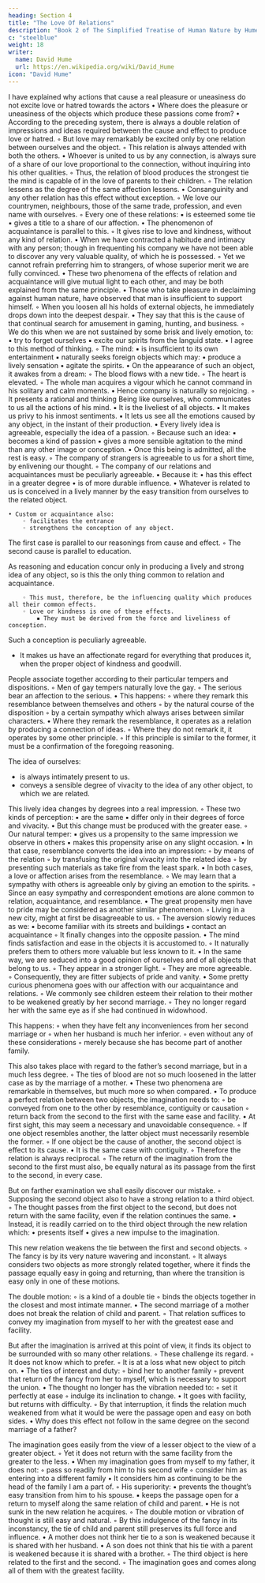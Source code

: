 ```yaml
---
heading: Section 4
title: "The Love Of Relations"
description: "Book 2 of The Simplified Treatise of Human Nature by Hume"
c: "steelblue"
weight: 18
writer:
  name: David Hume
  url: https://en.wikipedia.org/wiki/David_Hume
icon: "David Hume"
---
```



I have explained why actions that cause a real pleasure or uneasiness do not excite love or hatred towards the actors
    • Where does the pleasure or uneasiness of the objects which produce these passions come from?
    • According to the preceding system, there is always a double relation of impressions and ideas required between the cause and effect to produce love or hatred.
        ◦ But love may remarkably be excited only by one relation between ourselves and the object.
        ◦ This relation is always attended with both the others.
    • Whoever is united to us by any connection, is always sure of a share of our love proportional to the connection, without inquiring into his other qualities.
        ◦ Thus, the relation of blood produces the strongest tie the mind is capable of in the love of parents to their children.
        ◦ The relation lessens as the degree of the same affection lessens.
    • Consanguinity and any other relation has this effect without exception.
        ◦ We love our countrymen, neighbours, those of the same trade, profession, and even name with ourselves.
        ◦ Every one of these relations:
            ▪ is esteemed some tie
            ▪ gives a title to a share of our affection.
    • The phenomenon of acquaintance is parallel to this.
        ◦ It gives rise to love and kindness, without any kind of relation.
    • When we have contracted a habitude and intimacy with any person; though in frequenting his company we have not been able to discover any very valuable quality, of which he is possessed.
        ◦ Yet we cannot refrain preferring him to strangers, of whose superior merit we are fully convinced.
    • These two phenomena of the effects of relation and acquaintance will give mutual light to each other, and may be both explained from the same principle.
    • Those who take pleasure in declaiming against human nature, have observed that man is insufficient to support himself.
        ◦ When you loosen all his holds of external objects, he immediately drops down into the deepest despair.
    • They say that this is the cause of that continual search for amusement in gaming, hunting, and business.
        ◦ We do this when we are not sustained by some brisk and lively emotion, to:
            ▪ try to forget ourselves
            ▪ excite our spirits from the languid state.
    • I agree to this method of thinking.
        ◦ The mind:
            ▪ is insufficient to its own entertainment
            ▪ naturally seeks foreign objects which may:
                • produce a lively sensation
                • agitate the spirits.
    • On the appearance of such an object, it awakes from a dream:
        ◦ The blood flows with a new tide.
        ◦ The heart is elevated.
        ◦ The whole man acquires a vigour which he cannot command in his solitary and calm moments.
    • Hence company is naturally so rejoicing.
        ◦ It presents a rational and thinking Being like ourselves, who communicates to us all the actions of his mind.
            ▪ It is the liveliest of all objects.
            ▪ It makes us privy to his inmost sentiments.
            ▪ It lets us see all the emotions caused by any object, in the instant of their production.
    • Every lively idea is agreeable, especially the idea of a passion.
        ◦ Because such an idea:
            ▪ becomes a kind of passion
            ▪ gives a more sensible agitation to the mind than any other image or conception.
    • Once this being is admitted, all the rest is easy.
        ◦ The company of strangers is agreeable to us for a short time, by enlivening our thought.
        ◦ The company of our relations and acquaintances must be peculiarly agreeable.
            ▪ Because it:
                • has this effect in a greater degree
                • is of more durable influence.
    • Whatever is related to us is conceived in a lively manner by the easy transition from ourselves to the related object.
    
    • Custom or acquaintance also:
        ◦ facilitates the entrance
        ◦ strengthens the conception of any object.

The first case is parallel to our reasonings from cause and effect.
        ◦ The second cause is parallel to education.

As reasoning and education concur only in producing a lively and strong idea of any object, so is this the only thing common to relation and acquaintance.

        ◦ This must, therefore, be the influencing quality which produces all their common effects.
        ◦ Love or kindness is one of these effects.
            ▪ They must be derived from the force and liveliness of conception.

Such a conception is peculiarly agreeable.
- It makes us have an affectionate regard for everything that produces it, when the proper object of kindness and goodwill.

People associate together according to their particular tempers and dispositions.
        ◦ Men of gay tempers naturally love the gay.
        ◦ The serious bear an affection to the serious.
    • This happens:
        ◦ where they remark this resemblance between themselves and others
        ◦ by the natural course of the disposition
        ◦ by a certain sympathy which always arises between similar characters.
    • Where they remark the resemblance, it operates as a relation by producing a connection of ideas.
        ◦ Where they do not remark it, it operates by some other principle.
        ◦ If this principle is similar to the former, it must be a confirmation of the foregoing reasoning.

The idea of ourselves:
- is always intimately present to us.
- conveys a sensible degree of vivacity to the idea of any other object, to which we are related.

This lively idea changes by degrees into a real impression.
        ◦ These two kinds of perception:
            ▪ are the same
            ▪ differ only in their degrees of force and vivacity.
    • But this change must be produced with the greater ease.
        ◦ Our natural temper:
            ▪ gives us a propensity to the same impression we observe in others
            ▪ makes this propensity arise on any slight occasion.
    • In that case, resemblance converts the idea into an impression:
        ◦ by means of the relation
        ◦ by transfusing the original vivacity into the related idea
        ◦ by presenting such materials as take fire from the least spark.
    • In both cases, a love or affection arises from the resemblance.
        ◦ We may learn that a sympathy with others is agreeable only by giving an emotion to the spirits.
        ◦ Since an easy sympathy and correspondent emotions are alone common to relation, acquaintance, and resemblance.
    • The great propensity men have to pride may be considered as another similar phenomenon.
        ◦ Living in a new city, might at first be disagreeable to us.
        ◦ The aversion slowly reduces as we:
            ▪ become familiar with its streets and buildings
            ▪ contact an acquaintance
        ◦ It finally changes into the opposite passion.
    • The mind finds satisfaction and ease in the objects it is accustomed to.
        ◦ It naturally prefers them to others more valuable but less known to it.
    • In the same way, we are seduced into a good opinion of ourselves and of all objects that belong to us.
        ◦ They appear in a stronger light.
        ◦ They are more agreeable.
        ◦ Consequently, they are fitter subjects of pride and vanity.
    • Some pretty curious phenomena goes with our affection with our acquaintance and relations.
        ◦ We commonly see children esteem their relation to their mother to be weakened greatly by her second marriage.
        ◦ They no longer regard her with the same eye as if she had continued in widowhood.

This happens:
        ◦ when they have felt any inconveniences from her second marriage or
        ◦ when her husband is much her inferior.
        ◦ even without any of these considerations
        ◦ merely because she has become part of another family.

This also takes place with regard to the father’s second marriage, but in a much less degree.
        ◦ The ties of blood are not so much loosened in the latter case as by the marriage of a mother.
    • These two phenomena are remarkable in themselves, but much more so when compared.
    • To produce a perfect relation between two objects, the imagination needs to:
        ◦ be conveyed from one to the other by resemblance, contiguity or causation
        ◦ return back from the second to the first with the same ease and facility.
    • At first sight, this may seem a necessary and unavoidable consequence.
        ◦ If one object resembles another, the latter object must necessarily resemble the former.
        ◦ If one object be the cause of another, the second object is effect to its cause.
    • It is the same case with contiguity.
        ◦ Therefore the relation is always reciprocal.
        ◦ The return of the imagination from the second to the first must also, be equally natural as its passage from the first to the second, in every case.

But on farther examination we shall easily discover our mistake.
        ◦ Supposing the second object also to have a strong relation to a third object.
        ◦ The thought passes from the first object to the second, but does not return with the same facility, even if the relation continues the same.
            ▪ Instead, it is readily carried on to the third object through the new relation which:
                • presents itself
                • gives a new impulse to the imagination.

This new relation weakens the tie between the first and second objects.
        ◦ The fancy is by its very nature wavering and inconstant.
        ◦ It always considers two objects as more strongly related together, where it finds the passage equally easy in going and returning, than where the transition is easy only in one of these motions.

The double motion:
        ◦ is a kind of a double tie
        ◦ binds the objects together in the closest and most intimate manner.
    • The second marriage of a mother does not break the relation of child and parent.
        ◦ That relation suffices to convey my imagination from myself to her with the greatest ease and facility.

But after the imagination is arrived at this point of view, it finds its object to be surrounded with so many other relations.
        ◦ These challenge its regard.
        ◦ It does not know which to prefer.
        ◦ It is at a loss what new object to pitch on.
    • The ties of interest and duty:
        ◦ bind her to another family
        ◦ prevent that return of the fancy from her to myself, which is necessary to support the union.
    • The thought no longer has the vibration needed to:
        ◦ set it perfectly at ease
        ◦ indulge its inclination to change.
    • It goes with facility, but returns with difficulty.
        ◦ By that interruption, it finds the relation much weakened from what it would be were the passage open and easy on both sides.
    • Why does this effect not follow in the same degree on the second marriage of a father?

The imagination goes easily from the view of a lesser object to the view of a greater object.
        ◦ Yet it does not return with the same facility from the greater to the less.
    • When my imagination goes from myself to my father, it does not:
        ◦ pass so readily from him to his second wife
        ◦ consider him as entering into a different family
    • It considers him as continuing to be the head of the family I am a part of.
        ◦ His superiority:
            ▪ prevents the thought’s easy transition from him to his spouse.
            ▪ keeps the passage open for a return to myself along the same relation of child and parent.
    • He is not sunk in the new relation he acquires.
        ◦ The double motion or vibration of thought is still easy and natural.
        ◦ By this indulgence of the fancy in its inconstancy, the tie of child and parent still preserves its full force and influence.
    • A mother does not think her tie to a son is weakened because it is shared with her husband.
    • A son does not think that his tie with a parent is weakened because it is shared with a brother.
        ◦ The third object is here related to the first and the second.
        ◦ The imagination goes and comes along all of them with the greatest facility.
